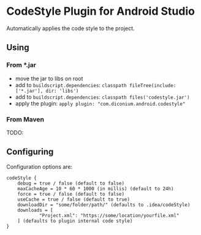 # CodeStyle Plugin for Android Studio

Automatically applies the code style to the project.

## Using

### From *.jar
- move the jar to libs on root
- add to `buildscript.dependencies`: `classpath fileTree(include: ['*.jar'], dir: 'libs')`
- add to `buildscript.dependencies`: `classpath files('codestyle.jar')`
- apply the plugin: `apply plugin: "com.diconium.android.codestyle"`

### From Maven
TODO:

## Configuring

Configuration options are:
```
codeStyle {
    debug = true / false (default to false)
    maxCacheAge = 10 * 60 * 1000 (in millis) (default to 24h)
    force = true / false (default to false)
    useCache = true / false (default to true)
    downloadDir = "some/folder/path/" (defaults to .idea/codeStyle)
	downloads = [
			"Project.xml": "https://some/location/yourfile.xml"
	] (defaults to plugin internal code style)
}
```